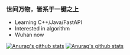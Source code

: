 ### 世间万物，皆系于一键之上 

- Learning C++/Java/FastAPI
- Interested in algorithm
- Wuhan now

[![Anurag's github stats](https://github-readme-stats.vercel.app/api?username=Kininaru)](https://github.com/anuraghazra/github-readme-stats)
[![Anurag's github stats](https://github-readme-stats.vercel.app/api/top-langs/?username=Kininaru&hide=html,css&layout=compact)](https://github.com/anuraghazra/github-readme-stats)
